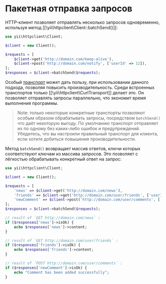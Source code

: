Пакетная отправка запросов
=====================

HTTP-клиент позволяет отправлять несколько запросов одновременно, используя метод [[\yii\httpclient\Client::batchSend()]]:

```php
use yii\httpclient\Client;

$client = new Client();

$requests = [
    $client->get('http://domain.com/keep-alive'),
    $client->post('http://domain.com/notify', ['userId' => 12]),
];
$responses = $client->batchSend($requests);
```

Особый [транспорт](usage-transports.md) может дать пользу, при использовании данного подхода, позволяя повысить производительность. 
Среди встроенных транспортов только [[\yii\httpclient\CurlTransport]] делает это. Он позволяет отправлять запросы параллельно, 
что экономит время выполнения программы.

> Note: только некоторые конкретные транспорты позволяют особым образом обрабатывать запросы, посредством `batchSend()` 
  что даёт некоторую выгоду. По умолчанию транспорт отправляет их по одному без каких-либо ошибок и предупреждений. Убедитесь, 
  что вы настроили правильный транспорт для клиента, если хотите добиться повышения производительности.

Метод `batchSend()` возвращает массив ответов, ключи которых соответствуют ключам из массива запросов.
Это позволяет с лёгкостью обрабатывать конкретный ответ на запрос:

```php
use yii\httpclient\Client;

$client = new Client();

$requests = [
    'news' => $client->get('http://domain.com/news'),
    'friends' => $client->get('http://domain.com/user/friends', ['userId' => 12]),
    'newComment' => $client->post('http://domain.com/user/comments', ['userId' => 12, 'content' => 'New comment']),
];
$responses = $client->batchSend($requests);

// result of `GET http://domain.com/news` :
if ($responses['news']->isOk) {
    echo $responses['news']->content;
}

// result of `GET http://domain.com/user/friends` :
if ($responses['friends']->isOk) {
    echo $responses['friends']->content;
}

// result of `POST http://domain.com/user/comments` :
if ($responses['newComment']->isOk) {
    echo "Comment has been added successfully";
}
```
